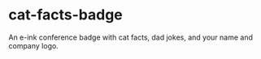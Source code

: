 # cat-facts-badge
An e-ink conference badge with cat facts, dad jokes, and your name and company logo.
